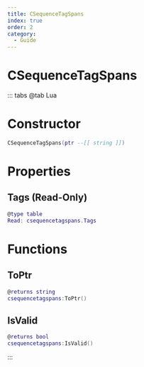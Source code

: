 ```yaml
---
title: CSequenceTagSpans
index: true
order: 2
category:
  - Guide
---
```


# CSequenceTagSpans

::: tabs
@tab Lua
# Constructor
```lua
CSequenceTagSpans(ptr --[[ string ]])
```
# Properties
## Tags (Read-Only)
```lua
@type table
Read: csequencetagspans.Tags
```
# Functions
## ToPtr
```lua
@returns string
csequencetagspans:ToPtr()
```
## IsValid
```lua
@returns bool
csequencetagspans:IsValid()
```

:::